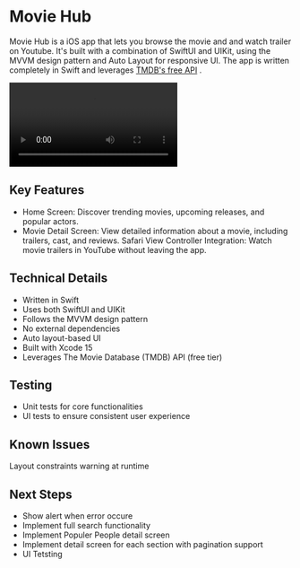 # Movie Hub

Movie Hub is a iOS app that lets you browse the movie and and watch trailer on Youtube. It's built with a combination of SwiftUI and UIKit, using the MVVM design pattern and Auto Layout for responsive UI. The app is written completely in Swift and leverages [TMDB's free API](https://developer.themoviedb.org/docs) .

![Screen Recording](MovieHub/Resources/screenRecording.mp4)

## Key Features

- Home Screen: Discover trending movies, upcoming releases, and popular actors.
- Movie Detail Screen: View detailed information about a movie, including trailers, cast, and reviews.
  Safari View Controller Integration: Watch movie trailers in YouTube without leaving the app.

## Technical Details

- Written in Swift
- Uses both SwiftUI and UIKit
- Follows the MVVM design pattern
- No external dependencies
- Auto layout-based UI
- Built with Xcode 15
- Leverages The Movie Database (TMDB) API (free tier)

## Testing

- Unit tests for core functionalities
- UI tests to ensure consistent user experience

## Known Issues

Layout constraints warning at runtime

## Next Steps

- Show alert when error occure
- Implement full search functionality
- Implement Populer People detail screen
- Implement detail screen for each section with pagination support
- UI Tetsting
